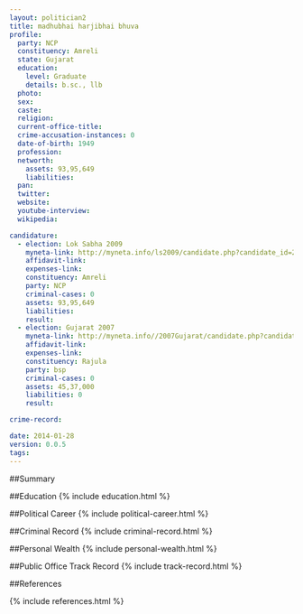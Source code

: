 ```yaml
---
layout: politician2
title: madhubhai harjibhai bhuva
profile: 
  party: NCP
  constituency: Amreli
  state: Gujarat
  education: 
    level: Graduate
    details: b.sc., llb
  photo: 
  sex: 
  caste: 
  religion: 
  current-office-title: 
  crime-accusation-instances: 0
  date-of-birth: 1949
  profession: 
  networth: 
    assets: 93,95,649
    liabilities: 
  pan: 
  twitter: 
  website: 
  youtube-interview: 
  wikipedia: 

candidature: 
  - election: Lok Sabha 2009
    myneta-link: http://myneta.info/ls2009/candidate.php?candidate_id=2575
    affidavit-link: 
    expenses-link: 
    constituency: Amreli 
    party: NCP
    criminal-cases: 0
    assets: 93,95,649
    liabilities: 
    result:  
  - election: Gujarat 2007
    myneta-link: http://myneta.info//2007Gujarat/candidate.php?candidate_id=378
    affidavit-link: 
    expenses-link: 
    constituency: Rajula 
    party: bsp
    criminal-cases: 0
    assets: 45,37,000
    liabilities: 0
    result:  

crime-record: 

date: 2014-01-28
version: 0.0.5
tags: 
---
```

##Summary


##Education
{% include education.html %}


##Political Career
{% include political-career.html %}


##Criminal Record
{% include criminal-record.html %}


##Personal Wealth
{% include personal-wealth.html %}


##Public Office Track Record
{% include track-record.html %}


##References


{% include references.html %}